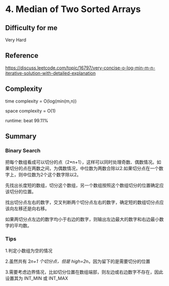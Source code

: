 # 4. Median of Two Sorted Arrays
## Difficulty for me
Very Hard

## Reference
https://discuss.leetcode.com/topic/16797/very-concise-o-log-min-m-n-iterative-solution-with-detailed-explanation

## Complexity
time complexity = O(log(min(m,n))

space complexity = O(1)

runtime: beat 99.11%

## Summary
### Binary Search
把每个数组看成可以切分的点（2*n+1），这样可以同时处理奇数、偶数情况。如果切分的点在两数之间，为偶数情况，中位数为两数合除以2.如果切分点在一个数字上，则中位数为2个这个数字除以2。

先找出长度短的数组，切分这个数组，另一个数组按照这个数组切分的位置确定应该切分的位置。

找出切分点左右的数字，交叉判断两个切分点左右的数字，确定短的数组切分点应该向左移还是向右移。

如果两切分点左边的数字均小于右边的数字，则输出左边最大的数字和右边最小数字的平均数。

### Tips
1.判定小数组为空的情况

2.虽然共有 2*n+1 个切分点，但是 high=2*n，因为留下的是需要切分的位置

3.需要考虑边界情况，比如切分位置在数组端部，则左边或右边数字不存在，因此设置其为 INT_MIN 或 INT_MAX
